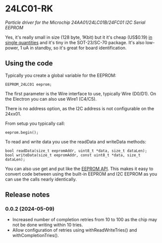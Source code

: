 # 24LC01-RK

*Particle driver for the Microchip 24AA01/24LC01B/24FC01 I2C Serial EEPROM*

Yes, it's really small in size (128 byte, 1Kbit) but it it's cheap (US$0.19) [in single quantities](https://www.digikey.com/product-detail/en/microchip-technology/24LC01BT-I-OT/24LC01BT-I-OTCT-ND/721417) and it's tiny in the SOT-23/SC-70 package. It's also low-power, 1 uA in standby, so it's great for board identification.


## Using the code

Typically you create a global variable for the EEPROM:

```
EEPROM_24LC01 eeprom;
```

The first parameter is the Wire interface to use, typically Wire (D0/D1). On the Electron you can also use Wire1 (C4/C5).

There is no address option, as the I2C address is not configurable on the 24xx01.

From setup you typically call:

```
eeprom.begin();
```

To read and write data you use the readData and writeData methods:

```
bool readData(size_t eepromAddr, uint8_t *data, size_t dataLen);
bool writeData(size_t eepromAddr, const uint8_t *data, size_t dataLen);
```

You can also use get and put like the [EEPROM API](https://docs.particle.io/reference/firmware/photon/#eeprom). This makes it easy to convert code between using the built-in EEPROM and I2C EEPROM as you can use the calls nearly identically.

## Release notes

### 0.0.2 (2024-05-09)

- Increased number of completion retries from 10 to 100 as the chip may not be done writing within 10 tries.
- Allow configuration of retries using withReadWriteTries() and withCompletionTries().
